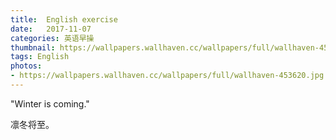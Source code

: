 ```yaml
---
title:  English exercise
date:   2017-11-07
categories: 英语早操
thumbnail: https://wallpapers.wallhaven.cc/wallpapers/full/wallhaven-453620.jpg
tags: English
photos:
- https://wallpapers.wallhaven.cc/wallpapers/full/wallhaven-453620.jpg
---
```


"Winter is coming."
<p>凛冬将至。</p>
